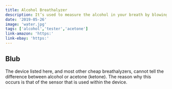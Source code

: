 ```yaml
---
title: Alcohol Breathalyzer
description: It’s used to measure the alcohol in your breath by blowing into a sensor
date: '2019-05-26'
image: 'water.jpg'
tags: ['alcohol','tester','acetone']
link-amazon: 'https:'
link-ebay: 'https:'
---
```


## Blub

The device listed here, and most other cheap breathalyzers, cannot tell the difference between alcohol or acetone (ketone). The reason why this occurs is that of the sensor that is used within the device.